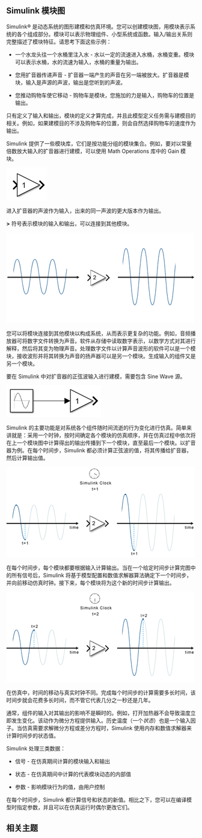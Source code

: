## Simulink 模块图

Simulink® 是动态系统的图形建模和仿真环境。您可以创建模块图，用模块表示系统的各个组成部分。模块可以表示物理组件、小型系统或函数。输入/输出关系则完整描述了模块特征。请思考下面这些示例：

- 一个水龙头往一个水桶里注入水 - 水以一定的流速进入水桶，水桶变重。模块可以表示水桶，水的流速为输入，水桶的重量为输出。

- 您用扩音器传递声音 - 扩音器一端产生的声音在另一端被放大。扩音器是模块，输入是声源的声波，输出是您听到的声波。

- 您推动购物车使它移动 - 购物车是模块，您施加的力是输入，购物车的位置是输出。

只有定义了输入和输出，模块的定义才算完成，并且此模型定义任务需与建模目的相关。例如，如果建模目的不涉及购物车的位置，则会自然选择购物车的速度作为输出。

Simulink 提供了一些模块库，它们是按功能分组的模块集合。例如，要对以常量倍数放大输入的扩音器进行建模，可以使用 Math Operations 库中的 Gain 模块。

![Gain block](./images/gain_block.png)

进入扩音器的声波作为输入，出来的同一声波的更大版本作为输出。

**>** 符号表示模块的输入和输出，可以连接到其他模块。

![Sine waves appear to the right and to the left of a Gain block with a value of 2.](./images/simple_amplify.png)

您可以将模块连接到其他模块以构成系统，从而表示更复杂的功能。例如，音频播放器可将数字文件转换为声音。软件从存储中读取数字表示，以数学方式对其进行解释，然后将其变为物理声音。处理数字文件以计算声音波形的软件可以是一个模块，接收波形并将其转换为声音的扬声器可以是另一个模块。生成输入的组件又是另一个模块。

要在 Simulink 中对扩音器的正弦波输入进行建模，需要包含 Sine Wave 源。

![A Sine Wave block connects to a Gain block.](./images/amplify_simple.png)

Simulink 的主要功能是对系统各个组件随时间流逝的行为变化进行仿真。简单来讲就是：采用一个时钟，按时间确定各个模块的仿真顺序，并在仿真过程中依次将在上一个模块图中计算得出的输出传播到下一个模块，直至最后一个模块。以扩音器为例。在每个时间步，Simulink 都必须计算正弦波的值，将其传播给扩音器，然后计算输出值。

![The time t=1. Sine waves appear to the left and right of a Gain block with a value of 2. The portion of the sine wave that has been traversed when the simulation time reaches t=1 is highlighted in blue.](./images/simple_compute.png)

在每个时间步，每个模块都要根据输入计算输出。当在一个给定时间步计算完图中的所有信号后，Simulink 将基于模型配置和数值求解器算法确定下一个时间步，并向前移动仿真时钟。接下来，每个模块将为这个新的时间步计算输出。

![The time is t=2. The portion of the sine wave that has been traversed when the simulation time reaches t=2 is highlighted in blue.](./images/simple_advance.png)

在仿真中，时间的移动与真实时钟不同。完成每个时间步的计算需要多长时间，该时间步就会花费多长时间，而不管它代表几分之一秒还是几年。

通常，组件的输入对其输出的影响不是瞬时的。例如，打开加热器不会导致温度立即发生变化。该动作为微分方程提供输入。历史温度（一个*状态*）也是一个输入因子。当仿真需要求解微分方程或差分方程时，Simulink 使用内存和数值求解器来计算时间步的状态值。

Simulink 处理三类数据：

- 信号 - 在仿真期间计算的模块输入和输出

- 状态 - 在仿真期间中计算的代表模块动态的内部值

- 参数 - 影响模块行为的值，由用户控制

在每个时间步，Simulink 都计算信号和状态的新值。相比之下，您可以在编译模型时指定参数，并且可以在仿真运行时偶尔更改它们。

## 相关主题
